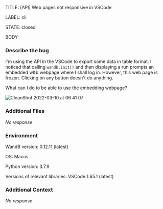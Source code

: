 TITLE:
[API] Web pages not responsive in VSCode

LABEL:
cli

STATE:
closed

BODY:
### Describe the bug

<!--- Description of the issue below  -->
I'm using the API in the VSCode to export some data in table format. I noticed that calling `wandb.init()` and then displaying a run prompts an embedded w&b webpage where I shall log in. However, this web page is frozen. Clicking on any button doesn't do anything.

What can I do to be able to use the embedding webpage?

![CleanShot 2022-03-10 at 06 41 07](https://user-images.githubusercontent.com/18227298/157604098-85ab113d-1dc9-496f-86d0-5912b0bcb3f2.png)




### Additional Files

_No response_

### Environment

WandB version: 0.12.11 (latest)

OS: Macos

Python version: 3.7.9

Versions of relevant libraries: VSCode 1.65.1 (latest)


### Additional Context

_No response_

